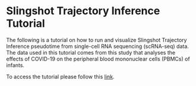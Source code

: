 # Slingshot Trajectory Inference Tutorial
The following is a tutorial on how to run and visualize Slingshot Trajectory Inference pseudotime from single-cell RNA sequencing (scRNA-seq) data. The data used in this tutorial comes from this study that analyses the effects of COVID-19 on the peripheral blood mononuclear cells (PBMCs) of infants.

To access the tutorial please follow this [link](https://github.com/yrushil/slingshot-trajectory-tutorial/blob/main/Slingshot_Trajectory_Script_08112021.ipynb). 
